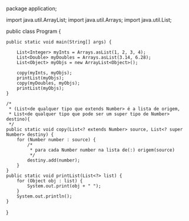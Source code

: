 package application;

import java.util.ArrayList;
import java.util.Arrays;
import java.util.List;

public class Program {

	public static void main(String[] args) {

		List<Integer> myInts = Arrays.asList(1, 2, 3, 4);
		List<Double> myDoubles = Arrays.asList(3.14, 6.28);
		List<Object> myObjs = new ArrayList<Object>();

		copy(myInts, myObjs);
		printList(myObjs);
		copy(myDoubles, myObjs);
		printList(myObjs);
	}

	/*
	 * (List<de qualquer tipo que extends Number> é a lista de origem,
	 * List<de qualquer tipo que pode ser um super tipo de Number> destino){
	 */
	public static void copy(List<? extends Number> source, List<? super Number> destiny) {
		for (Number number : source) {
			/*
			 * para cada Number number na lista de(:) origem(source)
			 */
			destiny.add(number);
		}
	}
	public static void printList(List<?> list) {
		for (Object obj : list) {
			System.out.print(obj + " ");
		}
		System.out.println();
	}
}
